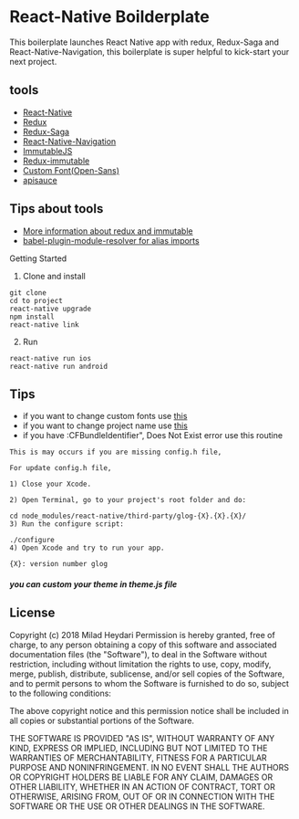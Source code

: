 # React-Native Boilderplate
This boilerplate launches React Native app with redux, Redux-Saga and React-Native-Navigation, this boilerplate is super helpful to kick-start your next project.
## tools
* [React-Native](https://github.com/facebook/react-native)
* [Redux](https://github.com/reactjs/redux)
* [Redux-Saga](https://github.com/redux-saga/redux-saga)
* [React-Native-Navigation](https://github.com/wix/react-native-navigation)
* [ImmutableJS](https://facebook.github.io/immutable-js/)
* [Redux-immutable](https://github.com/gajus/redux-immutable)
* [Custom Font(Open-Sans)](https://fonts.google.com/specimen/Open+Sans)
* [apisauce](https://github.com/infinitered/apisauce)

## Tips about tools
* [More information about redux and immutable](https://redux.js.org/recipes/usingimmutablejs)
* [babel-plugin-module-resolver for alias imports](https://www.npmjs.com/package/babel-plugin-module-resolver)

Getting Started
1. Clone and install
```
git clone
cd to project
react-native upgrade
npm install
react-native link
```

2. Run
```
react-native run ios
react-native run android
```

## Tips
* if you want to change custom fonts use [this](https://medium.com/@danielskripnik/how-to-add-and-remove-custom-fonts-in-react-native-b2830084b0e4)
* if you want to change project name use [this](https://www.npmjs.com/package/react-native-rename)
* if you have :CFBundleIdentifier", Does Not Exist error use this routine
```
This is may occurs if you are missing config.h file,

For update config.h file,

1) Close your Xcode.

2) Open Terminal, go to your project's root folder and do:

cd node_modules/react-native/third-party/glog-{X}.{X}.{X}/
3) Run the configure script:

./configure
4) Open Xcode and try to run your app.

{X}: version number glog
```
##### you can custom your theme in theme.js file

License
-----------

Copyright (c) 2018 Milad Heydari
Permission is hereby granted, free of charge, to any person
obtaining a copy of this software and associated documentation
files (the "Software"), to deal in the Software without
restriction, including without limitation the rights to use,
copy, modify, merge, publish, distribute, sublicense, and/or sell
copies of the Software, and to permit persons to whom the
Software is furnished to do so, subject to the following
conditions:

The above copyright notice and this permission notice shall be
included in all copies or substantial portions of the Software.

THE SOFTWARE IS PROVIDED "AS IS", WITHOUT WARRANTY OF ANY KIND,
EXPRESS OR IMPLIED, INCLUDING BUT NOT LIMITED TO THE WARRANTIES
OF MERCHANTABILITY, FITNESS FOR A PARTICULAR PURPOSE AND
NONINFRINGEMENT. IN NO EVENT SHALL THE AUTHORS OR COPYRIGHT
HOLDERS BE LIABLE FOR ANY CLAIM, DAMAGES OR OTHER LIABILITY,
WHETHER IN AN ACTION OF CONTRACT, TORT OR OTHERWISE, ARISING
FROM, OUT OF OR IN CONNECTION WITH THE SOFTWARE OR THE USE OR
OTHER DEALINGS IN THE SOFTWARE.



